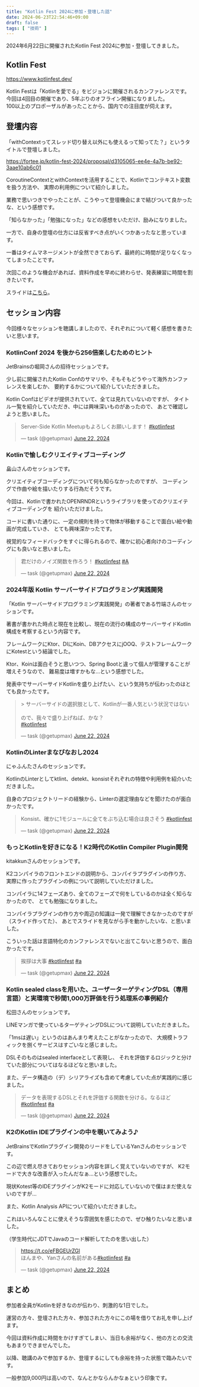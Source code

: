 ```yaml
---
title: "Kotlin Fest 2024に参加・登壇した話"
date: 2024-06-23T22:54:46+09:00
draft: false
tags: [ "技術" ]
---
```


2024年6月22日に開催されたKotlin Fest 2024に参加・登壇してきました。

## Kotlin Fest

https://www.kotlinfest.dev/

Kotlin Festは「Kotlinを愛でる」をビジョンに開催されるカンファレンスです。  
今回は4回目の開催であり、5年ぶりのオフライン開催になりました。  
100以上のプロポーザルがあったことから、国内での注目度が伺えます。

## 登壇内容

「withContextってスレッド切り替え以外にも使えるって知ってた？」というタイトルで登壇しました。

https://fortee.jp/kotlin-fest-2024/proposal/d3105065-ee4e-4a7b-be92-3aae10ab6c01

CoroutineContextとwithContextを活用することで、Kotlinでコンテキスト変数を扱う方法や、
実際の利用例について紹介しました。

業務で思いつきでやったことが、こうやって登壇機会にまで結びついて良かったな、という感想です。

「知らなかった」「勉強になった」などの感想をいただけ、励みになりました。

一方で、自身の登壇の仕方には反省すべき点がいくつかあったなと思っています。

一番はタイムマネージメントが全然できておらず、最終的に時間が足りなくなってしまったことです。

次回このような機会があれば、資料作成を早めに終わらせ、発表練習に時間を割きたいです。

スライドは[こちら](https://speakerdeck.com/t45k/withcontexttutesuretudoqie-riti-eyi-wai-nimoshi-erututezhi-tuteta)。

## セッション内容

今回様々なセッションを聴講しましたので、それぞれについて軽く感想を書きたいと思います。

### KotlinConf 2024 を後から256倍楽しむためのヒント

JetBrainsの堀岡さんの招待セッションです。

少し前に開催されたKotlin Confのサマリや、そもそもどうやって海外カンファレンスを楽しむか、
要約するかについて紹介していただきました。

Kotlin Confはビデオが提供されていて、全ては見れていないのですが、
タイトル一覧を紹介していただき、中には興味深いものがあったので、
あとで確認しようと思いました。

<blockquote class="twitter-tweet"><p lang="ja" dir="ltr">Server-Side Kotlin Meetupもよろしくお願いします！ <a href="https://twitter.com/hashtag/kotlinfest?src=hash&amp;ref_src=twsrc%5Etfw">#kotlinfest</a></p>&mdash; task (@getupmax) <a href="https://twitter.com/getupmax/status/1804336555613659642?ref_src=twsrc%5Etfw">June 22, 2024</a></blockquote> <script async src="https://platform.twitter.com/widgets.js" charset="utf-8"></script>

### Kotlinで愉しむクリエイティブコーディング

畠山さんのセッションです。

クリエイティブコーディングについて何も知らなかったのですが、
コーディングで作曲や絵を描いたりする行為だそうです。

今回は、Kotlinで書かれたOPENRNDRというライブラリを使ってのクリエイティブコーディングを
紹介いただけました。

コードに書いた通りに、一定の規則を持って物体が移動することで面白い絵や動画が完成していき、
とても興味深かったです。

視覚的なフィードバックをすぐに得られるので、確かに初心者向けのコーディングにも良いなと思いました。

<blockquote class="twitter-tweet"><p lang="ja" dir="ltr">君だけのノイズ関数を作ろう！ <a href="https://twitter.com/hashtag/kotlinfest?src=hash&amp;ref_src=twsrc%5Etfw">#kotlinfest</a> <a href="https://twitter.com/hashtag/A?src=hash&amp;ref_src=twsrc%5Etfw">#A</a></p>&mdash; task (@getupmax) <a href="https://twitter.com/getupmax/status/1804344495565344777?ref_src=twsrc%5Etfw">June 22, 2024</a></blockquote> <script async src="https://platform.twitter.com/widgets.js" charset="utf-8"></script>

### 2024年版 Kotlin サーバーサイドプログラミング実践開発

「Kotlin サーバーサイドプログラミング実践開発」の著者である竹端さんのセッションです。

著書が書かれた時点と現在を比較し、現在の流行の構成のサーバーサイドKotlin構成を考察するという内容です。

フレームワークにKtor、DIにKoin、DBアクセスにjOOQ、テストフレームワークにKotestという結論でした。

Ktor、Koinは面白そうと思いつつ、Spring Bootと違って個人が管理することが増えそうなので、
難易度は増すかもな...という感想でした。

発表中でサーバーサイドKotlinを盛り上げたい、という気持ちが伝わったのはとても良かったです。

<blockquote class="twitter-tweet"><p lang="ja" dir="ltr">&gt; サーバーサイドの選択肢として、Kotlinが一番人気という状況ではない<br><br>ので、我々で盛り上げねば、かな？<br> <a href="https://twitter.com/hashtag/kotlinfest?src=hash&amp;ref_src=twsrc%5Etfw">#kotlinfest</a></p>&mdash; task (@getupmax) <a href="https://twitter.com/getupmax/status/1804358391105458464?ref_src=twsrc%5Etfw">June 22, 2024</a></blockquote> <script async src="https://platform.twitter.com/widgets.js" charset="utf-8"></script>

### KotlinのLinterまなびなおし2024

にゃふんたさんのセッションです。

KotlinのLinterとしてktlint、detekt、konsistそれぞれの特徴や利用例を紹介いただきました。

自身のプロジェクトリードの経験から、Linterの選定理由などを聞けたのが面白かったです。

<blockquote class="twitter-tweet"><p lang="ja" dir="ltr">Konsist、確かに1モジュールに全てをぶち込む場合は良さそう <a href="https://twitter.com/hashtag/kotlinfest?src=hash&amp;ref_src=twsrc%5Etfw">#kotlinfest</a></p>&mdash; task (@getupmax) <a href="https://twitter.com/getupmax/status/1804380793499980219?ref_src=twsrc%5Etfw">June 22, 2024</a></blockquote> <script async src="https://platform.twitter.com/widgets.js" charset="utf-8"></script>

### もっとKotlinを好きになる！K2時代のKotlin Compiler Plugin開発

kitakkunさんのセッションです。

K2コンパイラのフロントエンドの説明から、コンパイラプラグインの作り方、
実際に作ったプラグインの例について説明していただけました。

コンパイラに14フェーズあり、全てのフェーズで何をしているのかは全く知らなかったので、
とても勉強になりました。

コンパイラプラグインの作り方や周辺の知識は一発で理解できなかったのですが（スライド作ってた）、
あとでスライドを見ながら手を動かしたいな、と思いました。

こういった話は言語特化のカンファレンスでないと出てこないと思うので、面白かったです。

<blockquote class="twitter-tweet"><p lang="ja" dir="ltr">挨拶は大事 <a href="https://twitter.com/hashtag/kotlinfest?src=hash&amp;ref_src=twsrc%5Etfw">#kotlinfest</a> <a href="https://twitter.com/hashtag/a?src=hash&amp;ref_src=twsrc%5Etfw">#a</a></p>&mdash; task (@getupmax) <a href="https://twitter.com/getupmax/status/1804397190913376576?ref_src=twsrc%5Etfw">June 22, 2024</a></blockquote> <script async src="https://platform.twitter.com/widgets.js" charset="utf-8"></script>

### Kotlin sealed classを用いた、ユーザーターゲティングDSL（専用言語）と実環境で秒間1,000万評価を行う処理系の事例紹介

松田さんのセッションです。

LINEマンガで使っているターゲティングDSLについて説明していただきました。

「1msは遅い」というのはあんまり考えたことがなかったので、
大規模トラフィックを捌くサービスはすごいなと感じました。

DSLそのものはsealed interfaceとして表現し、
それを評価するロジックと分けていた部分についてはなるほどなと思いました。

また、データ構造の（デ）シリアライズも含めて考慮していた点が実践的に感じました。

<blockquote class="twitter-tweet"><p lang="ja" dir="ltr">データを表現するDSLとそれを評価する関数を分ける。なるほど <a href="https://twitter.com/hashtag/kotlinfest?src=hash&amp;ref_src=twsrc%5Etfw">#kotlinfest</a> <a href="https://twitter.com/hashtag/a?src=hash&amp;ref_src=twsrc%5Etfw">#a</a></p>&mdash; task (@getupmax) <a href="https://twitter.com/getupmax/status/1804418730811908512?ref_src=twsrc%5Etfw">June 22, 2024</a></blockquote> <script async src="https://platform.twitter.com/widgets.js" charset="utf-8"></script>

### K2のKotlin IDEプラグインの中を覗いてみよう♪

JetBrainsでKotlinプラグイン開発のリードをしているYanさんのセッションです。

この辺で燃え尽きておりセッション内容を詳しく覚えていないのですが、
K2モードで大きな改善が入ったんだなぁ...という感想でした。

現状Kotest等のIDEプラグインがK2モードに対応していないので僕はまだ使えないのですが...

また、Kotlin Analysis APIについて紹介いただきました。

これはいろんなことに使えそうな雰囲気を感じたので、ぜひ触りたいなと思いました。

（学生時代にJDTでJavaのコード解析してたのを思い出した）

<blockquote class="twitter-tweet"><p lang="ja" dir="ltr"><a href="https://t.co/eFBGEUrZGl">https://t.co/eFBGEUrZGl</a><br>ほんまや、Yanさんの名前がある<a href="https://twitter.com/hashtag/kotlinfest?src=hash&amp;ref_src=twsrc%5Etfw">#kotlinfest</a> <a href="https://twitter.com/hashtag/a?src=hash&amp;ref_src=twsrc%5Etfw">#a</a></p>&mdash; task (@getupmax) <a href="https://twitter.com/getupmax/status/1804430664374325383?ref_src=twsrc%5Etfw">June 22, 2024</a></blockquote> <script async src="https://platform.twitter.com/widgets.js" charset="utf-8"></script>

## まとめ

参加者全員がKotlinを好きなのが伝わり、刺激的な1日でした。

運営の方々、登壇された方々、参加された方々にこの場を借りてお礼を申し上げます。

今回は資料作成に時間をかけすぎてしまい、当日も余裕がなく、他の方との交流もあまりできませんでした。  

以降、聴講のみで参加するか、登壇するにしても余裕を持った状態で臨みたいです。

一般参加9,000円は高いので、なんとかならんかなぁという印象です。
